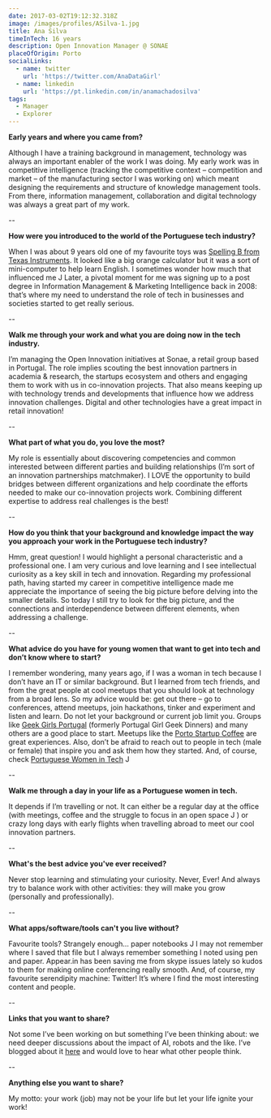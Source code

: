 ```yaml
---
date: 2017-03-02T19:12:32.318Z
image: /images/profiles/ASilva-1.jpg
title: Ana Silva
timeInTech: 16 years
description: Open Innovation Manager @ SONAE
placeOfOrigin: Porto
socialLinks:
  - name: twitter
    url: 'https://twitter.com/AnaDataGirl'
  - name: linkedin
    url: 'https://pt.linkedin.com/in/anamachadosilva'
tags:
  - Manager
  - Explorer
---
```


**Early
years and where you came from?**

Although I have a training background in
management, technology was always an important enabler of the work I was doing.
My early work was in competitive intelligence (tracking the competitive context
– competition and market – of the manufacturing sector I was working on) which
meant designing the requirements and structure of knowledge management tools.
From there, information management, collaboration and digital technology was
always a great part of my work.

--

**How
were you introduced to the world of the Portuguese tech industry?**

When I was about 9 years old one of my
favourite toys was [Spelling B from Texas Instruments](https://www.amazon.com/Original-SPELLING-Learning-Texas-Instruments/dp/B00ANSVZJE). It looked like a big orange calculator but it was a sort of
mini-computer to help learn English. I sometimes wonder how much that
influenced me J Later, a pivotal moment
for me was signing up to a post degree in Information Management &
Marketing Intelligence back in 2008: that’s where my need to understand the role
of tech in businesses and societies started to get really serious.

--

**Walk me
through your work and what you are doing now in the tech industry.**

I’m managing the Open
Innovation initiatives at Sonae, a retail group based in Portugal. The role
implies scouting the best innovation partners in academia & research, the
startups ecosystem and others and engaging them to work with us in
co-innovation projects. That also means keeping up with technology trends and
developments that influence how we address innovation challenges. Digital and
other technologies have a great impact in retail innovation!

--

**What
part of what you do, you love the most?**

My role is essentially about discovering
competencies and common interested between different parties and building
relationships (I’m sort of an innovation partnerships matchmaker). I LOVE the
opportunity to build bridges between different organizations and help
coordinate the efforts needed to make our co-innovation projects work.
Combining different expertise to address real challenges is the best!

--

**How do
you think that your background and knowledge impact the way you approach your
work in the Portuguese tech industry?**

Hmm, great question! I would highlight a
personal characteristic and a professional one. I am very curious and love
learning and I see intellectual curiosity as a key skill in tech and
innovation. Regarding my professional path, having started my career in
competitive intelligence made me appreciate the importance of seeing the big
picture before delving into the smaller details. So today I still try to look
for the big picture, and the connections and interdependence between different
elements, when addressing a challenge.

--

**What
advice do you have for young women that want to get into tech and don’t know
where to start?**

I remember wondering,
many years ago, if I was a woman in tech because I don’t have an IT or similar
background. But I learned from tech friends, and from the great people at cool
meetups that you should look at technology from a broad lens. So my advice
would be: get out there – go to conferences, attend meetups, join hackathons,
tinker and experiment and listen and learn. Do not let your background or
current job limit you. Groups like [Geek Girls Portugal](http://www.geekgirlsportugal.pt/) (formerly Portugal Girl
Geek Dinners) and many others are a good place to start. Meetups like the [Porto Startup Coffee](https://www.meetup.com/PortoStartupCoffee/) are great experiences. Also,
don’t be afraid to reach out to people in tech (male or female) that inspire
you and ask them how they started. And, of course, check [Portuguese Women in Tech](http://pwit-cms.netlify.com/) J

--

**Walk me
through a day in your life as a Portuguese women in tech.**

It depends if I’m
travelling or not. It can either be a regular day at the office (with meetings,
coffee and the struggle to focus in an open space J ) or crazy long days
with early flights when travelling abroad to meet our cool innovation partners.

--

**What's
the best advice you've ever received?**

Never stop learning and
stimulating your curiosity. Never, Ever! And always try to balance work with
other activities: they will make you grow (personally and professionally).

--

**What
apps/software/tools can't you live without?**

Favourite tools? Strangely enough… paper notebooks J I may not remember where
I saved that file but I always remember something I noted using pen and paper. Appear.in
has been saving me from skype issues lately so kudos to them for making online
conferencing really smooth. And, of course, my favourite serendipity machine:
Twitter! It’s where I find the most interesting content and people.

--

**Links that you want to
share?** 

Not some
I’ve been working on but something I’ve been thinking about: we need deeper
discussions about the impact of AI, robots and the like. I’ve blogged about it [here](https://artlifework.wordpress.com/2016/12/11/demons-and-design-a-tale-of-new-tech/) and would love to
hear what other people think.

--

**Anything else you want to share?**

My motto:
your work (job) may not be your life but let your life ignite your work!